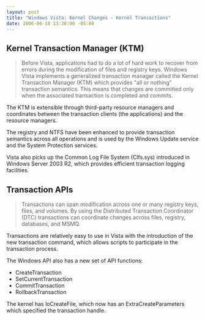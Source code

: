```yaml
---
layout: post
title: "Windows Vista: Kernel Changes - Kernel Transactions"
date: 2006-06-18 13:38:00 -05:00
---
```


## Kernel Transaction Manager (KTM)


> Before Vista, applications had to do a lot of hard work to recover from errors during the modification of files and registry keys. Windows Vista implements a generalized transaction manager called the Kernel Transaction Manager (KTM) which provides "all or nothing" transaction semantics. This means that changes are committed only when the associated transaction is completed and commits.

The KTM is extensible through third-party resource managers and coordinates between the transaction clients (the applications) and the resource managers.

The registry and NTFS have been enhanced to provide transaction semantics across all operations and is used by the Windows Update service and the System Protection services.

Vista also picks up the Common Log File System (Clfs.sys) introduced in Windows Server 2003 R2, which provides efficient transaction logging facilities.

## Transaction APIs

> Transactions can span modification across one or many registry keys, files, and volumes. By using the Distributed Transaction Coordinator (DTC) transactions can coordinate changes across files, registry, databases, and MSMQ.

Transactions are relatively easy to use in Vista with the introduction of the new transaction command, which allows scripts to participate in the transaction process.

The Windows API also has a new set of API functions:

* CreateTransaction
* SetCurrentTransaction
* CommitTransaction
* RollbackTransaction

The kernel has IoCreateFile, which now has an ExtraCreateParameters which specified the transaction handle.
